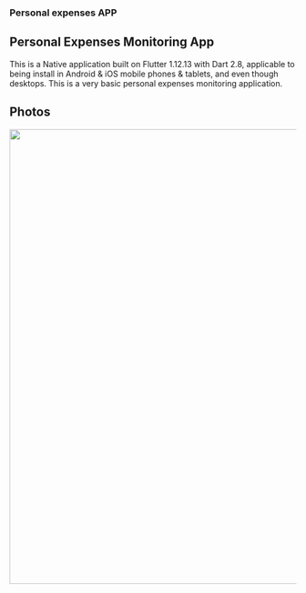 ### Personal expenses APP
## Personal Expenses Monitoring App

This is a Native application built on Flutter 1.12.13 with Dart 2.8, applicable to being install in Android & iOS mobile phones & tablets, and even though desktops. This is a very basic personal expenses monitoring application.



## Photos
<img src="https://user-images.githubusercontent.com/80382586/147370596-fc7c5afb-cb02-427a-afcb-534a89897529.png" width="1300" height="800">

<!-- <img src="https://user-images.githubusercontent.com/80382586/111075952-3af46c00-8510-11eb-88df-8895eb29d3d9.jpg" width="500" height="900">

<img src="https://user-images.githubusercontent.com/80382586/111075942-34fe8b00-8510-11eb-9201-390a0ac694aa.jpg" width="500" height="900">

<img src="https://user-images.githubusercontent.com/80382586/111075946-3760e500-8510-11eb-86d4-aa88e835b366.jpg" width="500" height="900">

<img src="https://user-images.githubusercontent.com/80382586/111075949-39c33f00-8510-11eb-8a73-9221c03be167.jpg" width="500" height="900">
 -->
